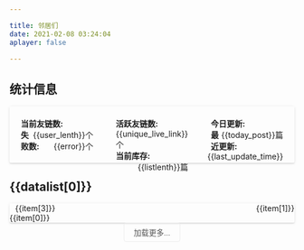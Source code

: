 ```yaml
---

title: 邻居们
date: 2021-02-08 03:24:04
aplayer: false

---
```

<div id="friend_link_circle" >
<h2>统计信息</h2>

<div id="info_user_poor" class="article-sort-item" 
style="display:flex;box-shadow: rgba(0, 0, 0, 0.07) 0px 2px 2px 0px, rgba(0, 0, 0, 0.1) 0px 1px 5px 0px; border-radius: 2px;">
<div class="chart">
<span class="friend_post_info_title">当前友链数:</span><span class="friend_post_info_number">&#123;&#123;user_lenth&#125;&#125;个</span><br>
<span class="friend_post_info_title">失败数:</span><span class="friend_post_info_number">&#123;&#123;error&#125;&#125;个</span><br>


</div>
<div class="chart">
<span class="friend_post_info_title">活跃友链数:</span><span class="friend_post_info_number">&#123;&#123;unique_live_link&#125;&#125;个</span><br>
<span class="friend_post_info_title">当前库存:</span><span class="friend_post_info_number">&#123;&#123;listlenth&#125;&#125;篇</span><br>
</div>
<div class="chart">
<span class="friend_post_info_title">今日更新:</span><span class="friend_post_info_number">&#123;&#123;today_post&#125;&#125;篇</span><br>
<span class="friend_post_info_title">最近更新:</span><span class="friend_post_info_number">&#123;&#123;last_update_time&#125;&#125;</span>
</div>
</div>
<div v-for="datalist in datalist_slice">
<h2  v-if="datalist[2]-maxnumber<0" >&#123;&#123;datalist[0]&#125;&#125;</h2>
 <div v-if="item[6]-maxnumber<0" v-for="(item,i) in datalist[1]" class="article-sort-item" style="box-shadow: 0 2px 2px 0 rgba(0,0,0,.07), 0 1px 5px 0 rgba(0,0,0,.1);border-radius: 2px;">
<a  :target="opentype" class="article-sort-item-img" :href="item[2]" :title="item[0]"><img onerror="this.onerror=null,this.src=&quot;/img/404.jpg&quot;" data-ll-status="loaded" class="entered loaded" :src="item[4]"></a>
<div class="article-sort-item-info"><div class="article-sort-item-time">
 <i class="far fa-user"></i>
<span  style="padding-left:10px;padding-right:10px">&#123;&#123;item[3]&#125;&#125;</span>
<div class="friend_post_time">
<i class="far fa-calendar-alt"></i>
<time class="post-meta-date-created" :datetime="item[1]" :title="item[1]">&#123;&#123;item[1]&#125;&#125;</time>
</div>

</div>
<a   :target="opentype" style="-webkit-line-clamp: 1" class="article-sort-item-title" :href="item[2]" :title="item[0]">&#123;&#123;item[0]&#125;&#125;</a>
</div>
</div>
</div>
<div style="text-align: center">
<button v-if="loadmore_display" type="button" class="load_button" @click="addmaxnumber()">加载更多...</button>
</div>

</div>

<style>
.friend_post_info_title{
font-weight: 700;
}
.friend_post_info_number{
float:right
}


.chart{
align-items: flex-start;
flex:1;
width:100px;
height:60px;
margin:20px;

}

@media screen and (max-width: 500px) {

#info_user_poor{
padding:10px ;
flex-direction:column;
max-height:200px
}
.chart{
flex:0;
width:100%;
height:160px;
margin:0;

}

}
.article-sort-item:before {border: none}
@media screen and (min-width: 500px) {
.friend_post_time{
float: right
}
}
.load_button {
    -webkit-transition-duration: 0.4s; /* Safari */
    transition-duration: 0.4s;
    text-align: center;
    border: 1px solid #ededed;
    border-radius: .3em;
    display: inline-block;
    background: transparent;
    color: #555;
    padding:.5em 1.25em;
}

.load_button:hover {
   color: #3090e4;
    border-color: #3090e4
}
</style>
<script>


</script>
